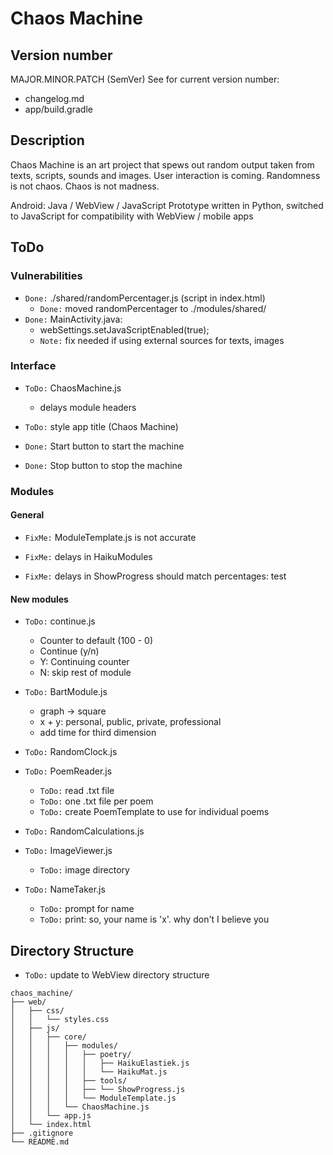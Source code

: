 # Chaos Machine

## Version number
MAJOR.MINOR.PATCH (SemVer) 
See for current version number:
- changelog.md
- app/build.gradle

## Description
Chaos Machine is an art project that spews out random output taken from texts, scripts, sounds and images. User interaction is coming. Randomness is not chaos. Chaos is not madness.

Android: Java / WebView / JavaScript 
Prototype written in Python, switched to JavaScript for compatibility with WebView / mobile apps

## ToDo
### Vulnerabilities
- `Done:` ./shared/randomPercentager.js (script in index.html)
  - `Done:` moved randomPercentager to ./modules/shared/
- `Done:` MainActivity.java:
  - webSettings.setJavaScriptEnabled(true);
  - `Note:` fix needed if using external sources for texts, images

### Interface
- `ToDo:` ChaosMachine.js
  - delays module headers

- `ToDo:` style app title (Chaos Machine)

- `Done:` Start button to start the machine
- `Done:` Stop button to stop the machine

### Modules
#### General
- `FixMe:` ModuleTemplate.js is not accurate

- `FixMe:` delays in HaikuModules
- `FixMe:` delays in ShowProgress should match percentages: test

#### New modules
- `ToDo:` continue.js
  - Counter to default (100 - 0)
  - Continue (y/n)
  - Y: Continuing counter
  - N: skip rest of module

- `ToDo:` BartModule.js
  - graph -> square
  - x + y: personal, public, private, professional
  - add time for third dimension

- `ToDo:` RandomClock.js

- `ToDo:` PoemReader.js
  - `ToDo:` read .txt file
  - `ToDo:` one .txt file per poem
  - `ToDo:` create PoemTemplate to use for individual poems

- `ToDo:` RandomCalculations.js

- `ToDo:` ImageViewer.js
  - `ToDo:` image directory

- `ToDo:` NameTaker.js
  - `ToDo:` prompt for name
  - `ToDo:` print: so, your name is 'x'. why don't I believe you


## Directory Structure
- `ToDo:` update to WebView directory structure

```
chaos_machine/
├── web/
│   ├── css/
│   │   └── styles.css
│   ├── js/
│   │   ├── core/
│   │   │   ├── modules/
│   │   │   │   ├── poetry/
│   │   │   │   │   ├── HaikuElastiek.js
│   │   │   │   │   └── HaikuMat.js
│   │   │   │   ├── tools/
│   │   │   │   ├── └── ShowProgress.js
│   │   │   │   └── ModuleTemplate.js
│   │   │   └── ChaosMachine.js
│   │   └── app.js
│   └── index.html
├── .gitignore
└── README.md
```
